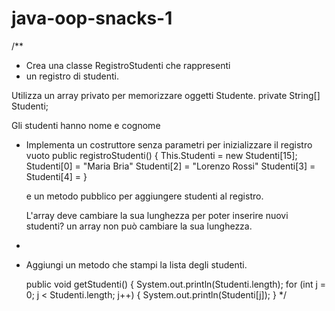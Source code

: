 # java-oop-snacks-1
 
/**
 * Crea una classe RegistroStudenti che rappresenti 
 * un registro di studenti.



Utilizza un array privato per memorizzare oggetti Studente.
	private String[] Studenti;
	


Gli studenti hanno nome e cognome





 * Implementa un costruttore senza parametri per inizializzare il registro vuoto
	public registroStudenti() {
		This.Studenti = new Studenti[15];
		Studenti[0] = "Maria Bria"
		Studenti[2] = "Lorenzo Rossi"
		Studenti[3] = 
		Studenti[4] =
	}

	e un metodo pubblico per aggiungere studenti al registro. 

	L'array deve cambiare la sua lunghezza per poter inserire nuovi studenti?
	un array non può cambiare la sua lunghezza.
 * 
 * Aggiungi un metodo che stampi la lista degli studenti.

	public void getStudenti() {
		System.out.println(Studenti.length);
		for (int j = 0; j < Studenti.length; j++) {
		System.out.println(Studenti[j]);
		}
 */
